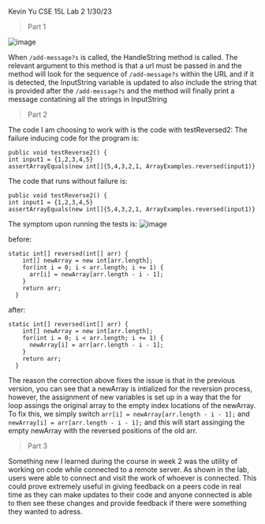 Kevin Yu
CSE 15L Lab 2
1/30/23

> Part 1

![image](https://user-images.githubusercontent.com/122575342/215654697-5080924c-2129-443b-a1c5-5eb69f313585.png)

When `/add-message?s` is called, the HandleString method is called. The relevant argument to this method is that a url must be passed in and the method will look for
the sequence of `/add-message?s` within the URL and if it is detected, the InputString variable is updated to also include the string that is provided after the
`/add-message?s` and the method will finally print a message contatining all the strings in InputString




> Part 2

The code I am choosing to work with is the code with testReversed2:
The failure inducing code for the program is: 
```
public void testReverse2() {
int input1 = {1,2,3,4,5}
assertArrayEquals(new int[]{5,4,3,2,1, ArrayExamples.reversed(input1)}
```

The code that runs without failure is:
```
public void testReverse2() {
int input1 = {1,2,3,4,5}
assertArrayEquals(new int[]{5,4,3,2,1, ArrayExamples.reversed(input1)}
```

The symptom upon running the tests is:
![image](https://user-images.githubusercontent.com/122575342/215650120-e4a13052-df9e-4992-98fa-b4472149398b.png)

before:
```
static int[] reversed(int[] arr) {
    int[] newArray = new int[arr.length];
    for(int i = 0; i < arr.length; i += 1) {
      arr[i] = newArray[arr.length - i - 1];
    }
    return arr;
  }
 ```
after:
```
static int[] reversed(int[] arr) {
    int[] newArray = new int[arr.length];
    for(int i = 0; i < arr.length; i += 1) {
      newArray[i] = arr[arr.length - i - 1];
    }
    return arr;
  }
  ```
  The reason the correction above fixes the issue is that in the previous version, you can see that a newArray is intialized for the reversion process, however, the assignment of new variables is set up in a way that the for loop assings the original array to the empty index locations of the newArray. To fix this, we simply switch 
`arr[i] = newArray[arr.length - i - 1];` and `newArray[i] = arr[arr.length - i - 1];` and this will start assinging the empty newArray with the reversed positions of the old arr.

> Part 3

Something new I learned during the course in week 2 was the utility of working on code while connected to a remote server. As shown in the lab, users were able to connect and visit the work of whoever is connected. This could prove extremely useful in giving feedback on a peers code in real time as they can make updates to their code and anyone connected is able to then see these changes and provide feedback if there were something they wanted to adress. 




